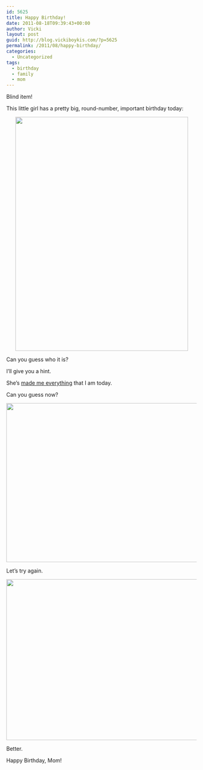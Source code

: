 ```yaml
---
id: 5625
title: Happy Birthday!
date: 2011-08-18T09:39:43+00:00
author: Vicki
layout: post
guid: http://blog.vickiboykis.com/?p=5625
permalink: /2011/08/happy-birthday/
categories:
  - Uncategorized
tags:
  - birthday
  - family
  - mom
---
```

Blind item!

This little girl has a pretty big, round-number, important birthday today:

<p style="text-align: center;">
  <a href="http://blog.vickiboykis.com/wp-content/uploads/2011/08/Scans-003.jpg"><img class="aligncenter size-full wp-image-5627" title="Scans 003" src="http://blog.vickiboykis.com/wp-content/uploads/2011/08/Scans-003.jpg" alt="" width="457" height="618" /></a>
</p>

Can you guess who it is?

I&#8217;ll give you a hint.

She&#8217;s <a href="http://blog.vickiboykis.com/?s=mom" target="_blank">made me everything</a> that I am today.

Can you guess now?

<p style="text-align: center;">
  <a href="http://blog.vickiboykis.com/wp-content/uploads/2011/08/DSC_0516.jpg"><img class="aligncenter size-full wp-image-5628" title="DSC_0516" src="http://blog.vickiboykis.com/wp-content/uploads/2011/08/DSC_0516.jpg" alt="" width="631" height="420" /></a>
</p>

Let&#8217;s try again.

<p style="text-align: center;">
  <a href="http://blog.vickiboykis.com/wp-content/uploads/2011/08/DSC02123.jpg"><img class="aligncenter size-full wp-image-5629" title="DSC02123" src="http://blog.vickiboykis.com/wp-content/uploads/2011/08/DSC02123.jpg" alt="" width="520" height="425" /></a>
</p>

Better.

Happy Birthday, Mom!

&nbsp;
